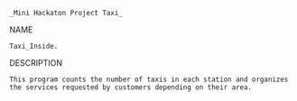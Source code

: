     _Mini Hackaton Project Taxi_
    
NAME

    Taxi_Inside.
  
DESCRIPTION

    This program counts the number of taxis in each station and organizes the services requested by customers depending on their area.
